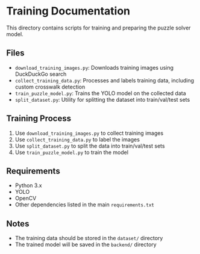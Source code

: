 # Training Documentation

This directory contains scripts for training and preparing the puzzle solver model.

## Files

- `download_training_images.py`: Downloads training images using DuckDuckGo search
- `collect_training_data.py`: Processes and labels training data, including custom crosswalk detection
- `train_puzzle_model.py`: Trains the YOLO model on the collected data
- `split_dataset.py`: Utility for splitting the dataset into train/val/test sets

## Training Process

1. Use `download_training_images.py` to collect training images
2. Use `collect_training_data.py` to label the images
3. Use `split_dataset.py` to split the data into train/val/test sets
4. Use `train_puzzle_model.py` to train the model

## Requirements

- Python 3.x
- YOLO
- OpenCV
- Other dependencies listed in the main `requirements.txt`

## Notes

- The training data should be stored in the `dataset/` directory
- The trained model will be saved in the `backend/` directory 